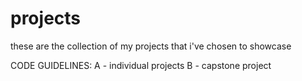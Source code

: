 # projects
these are the collection of my projects that i've chosen to showcase

CODE GUIDELINES:
A - individual projects
B - capstone project